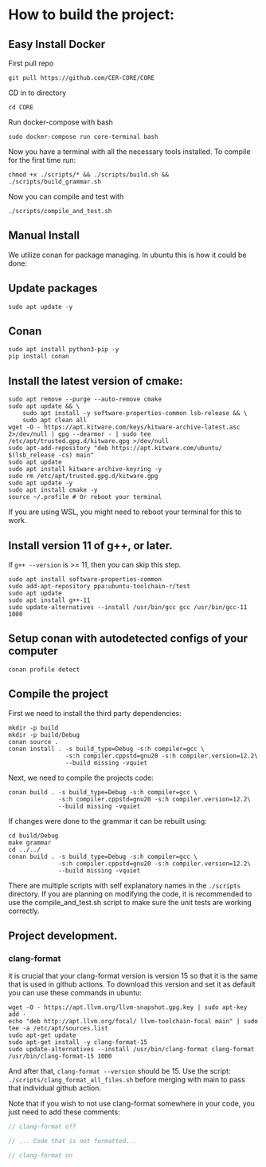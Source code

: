 # How to build the project:

## Easy Install Docker

First pull repo

`git pull https://github.com/CER-CORE/CORE`

CD in to directory

`cd CORE`

Run docker-compose with bash

`sudo docker-compose run core-terminal bash`

Now you have a terminal with all the necessary tools installed. To compile for the first time run:

`chmod +x ./scripts/* && ./scripts/build.sh && ./scripts/build_grammar.sh`

Now you can compile and test with

`./scripts/compile_and_test.sh`

## Manual Install

We utilize conan for package managing. In ubuntu this is how it could be done:

## Update packages

`sudo apt update -y`

## Conan

```
sudo apt install python3-pip -y
pip install conan
```

## Install the latest version of cmake:

```
sudo apt remove --purge --auto-remove cmake
sudo apt update && \
    sudo apt install -y software-properties-common lsb-release && \
    sudo apt clean all
wget -O - https://apt.kitware.com/keys/kitware-archive-latest.asc 2>/dev/null | gpg --dearmor - | sudo tee /etc/apt/trusted.gpg.d/kitware.gpg >/dev/null
sudo apt-add-repository "deb https://apt.kitware.com/ubuntu/ $(lsb_release -cs) main"
sudo apt update
sudo apt install kitware-archive-keyring -y
sudo rm /etc/apt/trusted.gpg.d/kitware.gpg
sudo apt update -y
sudo apt install cmake -y
source ~/.profile # Or reboot your terminal
```

If you are using WSL, you might need to reboot your terminal for this to work.

## Install version 11 of g++, or later.

if `g++ --version` is >= 11, then you can skip this step.

```
sudo apt install software-properties-common
sudo add-apt-repository ppa:ubuntu-toolchain-r/test
sudo apt update
sudo apt install g++-11
sudo update-alternatives --install /usr/bin/gcc gcc /usr/bin/gcc-11 1000
```

## Setup conan with autodetected configs of your computer

`conan profile detect`

## Compile the project

First we need to install the third party dependencies:

```
mkdir -p build
mkdir -p build/Debug
conan source .
conan install . -s build_type=Debug -s:h compiler=gcc \
                -s:h compiler.cppstd=gnu20 -s:h compiler.version=12.2\
                --build missing -vquiet
```

Next, we need to compile the projects code:

```
conan build . -s build_type=Debug -s:h compiler=gcc \
              -s:h compiler.cppstd=gnu20 -s:h compiler.version=12.2\
              --build missing -vquiet
```

If changes were done to the grammar it can be rebuilt using:

```
cd build/Debug
make grammar
cd ../../
conan build . -s build_type=Debug -s:h compiler=gcc \
              -s:h compiler.cppstd=gnu20 -s:h compiler.version=12.2\
              --build missing -vquiet
```

There are multiple scripts with self explanatory names in the `./scripts`
directory.  If you are planning on modifying the code, it is recommended
to use the compile_and_test.sh script to make sure the unit tests are
working correctly.

## Project development.

### clang-format

it is crucial that your clang-format version is version 15 so that it
is the same that is used in github actions. To download this version and set it as default you can use these commands in ubuntu:

```
wget -O - https://apt.llvm.org/llvm-snapshot.gpg.key | sudo apt-key add -
echo "deb http://apt.llvm.org/focal/ llvm-toolchain-focal main" | sudo tee -a /etc/apt/sources.list
sudo apt-get update
sudo apt-get install -y clang-format-15
sudo update-alternatives --install /usr/bin/clang-format clang-format /usr/bin/clang-format-15 1000
```

And after that, `clang-format --version` should be 15. Use the script: `./scripts/clang_format_all_files.sh` before merging with main to pass that individual github action. 

Note that if you wish to not use clang-format somewhere in your code, you just need to add these comments:

```c++
// clang-format off

// ... Code that is not formatted...

// clang-format on
```
